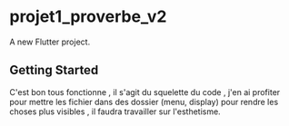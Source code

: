 # projet1_proverbe_v2

A new Flutter project.

## Getting Started

C'est bon tous fonctionne , il s'agit du squelette du code , j'en ai profiter pour mettre les fichier dans des dossier (menu, display) pour rendre les choses plus visibles , il faudra travailler sur l'esthetisme.
